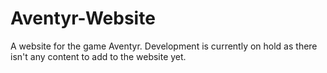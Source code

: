 # Aventyr-Website

A website for the game Aventyr.  Development is currently on hold as there isn't any content to add to the website yet.